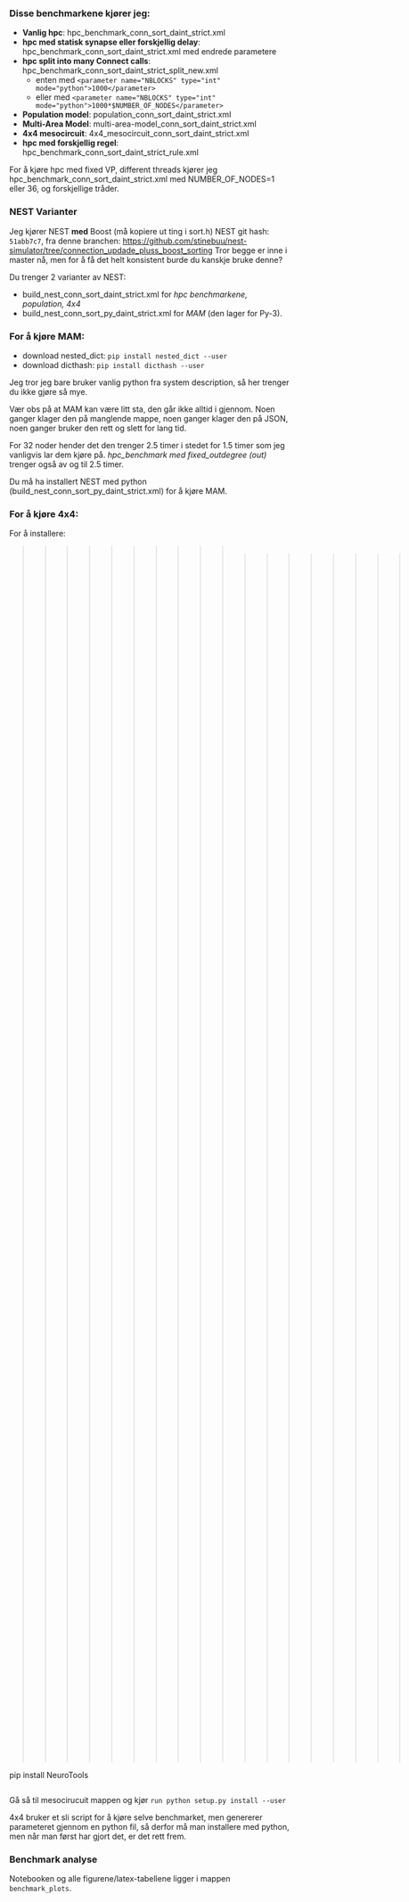 ### Disse benchmarkene kjører jeg:

- **Vanlig hpc**: hpc_benchmark_conn_sort_daint_strict.xml
- **hpc med statisk synapse eller forskjellig delay**: hpc_benchmark_conn_sort_daint_strict.xml med endrede parametere
- **hpc split into many Connect calls**: hpc_benchmark_conn_sort_daint_strict_split_new.xml
    - enten med ```<parameter name="NBLOCKS" type="int" mode="python">1000</parameter>```
    - eller med `<parameter name="NBLOCKS" type="int" mode="python">1000*$NUMBER_OF_NODES</parameter>`
- **Population model**: population_conn_sort_daint_strict.xml
- **Multi-Area Model**: multi-area-model_conn_sort_daint_strict.xml
- **4x4 mesocircuit**: 4x4_mesocircuit_conn_sort_daint_strict.xml
- **hpc med forskjellig regel**: hpc_benchmark_conn_sort_daint_strict_rule.xml

For å kjøre hpc med fixed VP, different threads kjører jeg hpc_benchmark_conn_sort_daint_strict.xml med NUMBER_OF_NODES=1 eller 36, og forskjellige tråder.



### NEST Varianter

Jeg kjører NEST **med** Boost (må kopiere ut ting i sort.h) NEST git hash: `51abb7c7`, fra denne branchen: https://github.com/stinebuu/nest-simulator/tree/connection_updade_pluss_boost_sorting Tror begge er inne i master nå, men for å få det helt konsistent burde du kanskje bruke denne?

Du trenger 2 varianter av NEST:

- build_nest_conn_sort_daint_strict.xml for *hpc benchmarkene, population, 4x4*
- build_nest_conn_sort_py_daint_strict.xml for *MAM* (den lager for Py-3).



### For å kjøre MAM:

- download nested_dict: `pip install nested_dict --user`
- download dicthash: `pip install dicthash --user`

Jeg tror jeg bare bruker vanlig python fra system description, så her trenger du ikke gjøre så mye.

Vær obs på at MAM kan være litt sta, den går ikke alltid i gjennom. Noen ganger klager den på manglende mappe, noen ganger klager den på JSON, noen ganger bruker den rett og slett for lang tid.

For 32 noder hender det den trenger 2.5 timer i stedet for 1.5 timer som jeg vanligvis lar dem kjøre på. *hpc_benchmark med fixed_outdegree (out)* trenger også av og til 2.5 timer.

Du må ha installert NEST med python (build_nest_conn_sort_py_daint_strict.xml) for å kjøre MAM.



### For å kjøre 4x4:

For å installere:

> > > > > > > > > >```
> > > > > > > > > >
> > > > > > > > > >```
> > > > > > > > > >
> > > > > > > > > >> > > > > > > > > module load cray-python/2.7.15.1
> > > > > > > > > >> > > > > > > > >
> > > > > > > > > >> > > > > > > > > module load PyExtensions/2.7.15.1-CrayGNU-18.08
> > > > > > > > > >> > > > > > > > >
> > > > > > > > > >> > > > > > > > > module load h5py/2.8.0-CrayGNU-18.08-python2-parallel

pip install NeuroTools

```bash

```

Gå så til mesocirucuit mappen og kjør `run python setup.py install --user`

4x4 bruker et sli script for å kjøre selve benchmarket, men genererer parameteret gjennom en python fil, så derfor må man installere med python, men når man først har gjort det, er det rett frem.



### Benchmark analyse

Notebooken og alle figurene/latex-tabellene ligger i mappen `benchmark_plots`. 